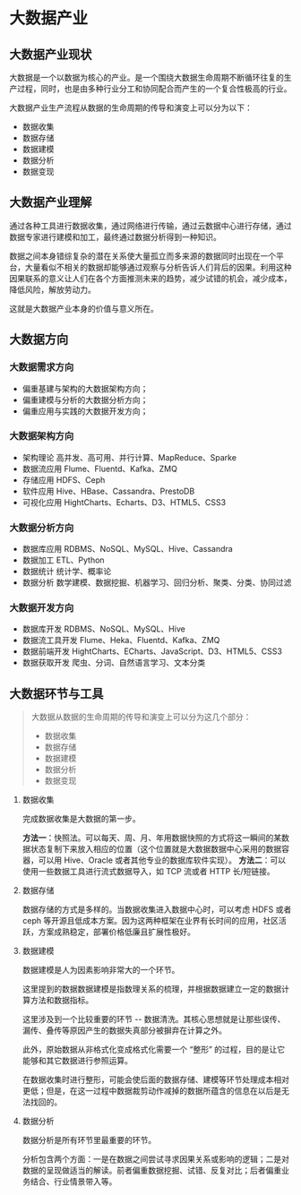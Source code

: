 # 大数据产业

## 大数据产业现状

大数据是一个以数据为核心的产业。是一个围绕大数据生命周期不断循环往复的生产过程，同时，也是由多种行业分工和协同配合而产生的一个复合性极高的行业。

大数据产业生产流程从数据的生命周期的传导和演变上可以分为以下：

- 数据收集
- 数据存储
- 数据建模
- 数据分析
- 数据变现

## 大数据产业理解

通过各种工具进行数据收集，通过网络进行传输，通过云数据中心进行存储，通过数据专家进行建模和加工，最终通过数据分析得到一种知识。

数据之间本身错综复杂的潜在关系使大量孤立而多来源的数据同时出现在一个平台，大量看似不相关的数据却能够通过观察与分析告诉人们背后的因果。利用这种因果联系的意义让人们在各个方面推测未来的趋势，减少试错的机会，减少成本，降低风险，解放劳动力。

这就是大数据产业本身的价值与意义所在。

## 大数据方向

### 大数据需求方向

- 偏重基建与架构的大数据架构方向；
- 偏重建模与分析的大数据分析方向；
- 偏重应用与实践的大数据开发方向；

### 大数据架构方向

- 架构理论
  高并发、高可用、并行计算、MapReduce、Sparke
- 数据流应用
  Flume、Fluentd、Kafka、ZMQ
- 存储应用
  HDFS、Ceph
- 软件应用
  Hive、HBase、Cassandra、PrestoDB
- 可视化应用
  HightCharts、Echarts、D3、HTML5、CSS3

### 大数据分析方向

- 数据库应用
  RDBMS、NoSQL、MySQL、Hive、Cassandra
- 数据加工
  ETL、Python
- 数据统计
  统计学、概率论
- 数据分析
  数学建模、数据挖掘、机器学习、回归分析、聚类、分类、协同过滤

### 大数据开发方向

- 数据库开发
  RDBMS、NoSQL、MySQL、Hive
- 数据流工具开发
  Flume、Heka、Fluentd、Kafka、ZMQ
- 数据前端开发
  HightCharts、ECharts、JavaScript、D3、HTML5、CSS3
- 数据获取开发
  爬虫、分词、自然语言学习、文本分类

## 大数据环节与工具

> 大数据从数据的生命周期的传导和演变上可以分为这几个部分：
>
> - 数据收集
> - 数据存储
> - 数据建模
> - 数据分析
> - 数据变现

1. 数据收集

   完成数据收集是大数据的第一步。

   **方法一**：快照法。可以每天、周、月、年用数据快照的方式将这一瞬间的某数据状态复制下来放入相应的位置（这个位置就是大数据数据中心采用的数据容器，可以用 Hive、Oracle 或者其他专业的数据库软件实现）。
   **方法二**：可以使用一些数据工具进行流式数据导入，如 TCP 流或者 HTTP 长/短链接。

2. 数据存储

   数据存储的方式是多样的。当数据收集进入数据中心时，可以考虑 HDFS 或者 ceph 等开源且低成本方案。因为这两种框架在业界有长时间的应用，社区活跃，方案成熟稳定，部署价格低廉且扩展性极好。

3. 数据建模

   数据建模是人为因素影响非常大的一个环节。

   这里提到的数据数据建模是指数理关系的梳理，并根据数据建立一定的数据计算方法和数据指标。

   这里涉及到一个比较重要的环节 -- 数据清洗。其核心思想就是让那些误传、漏传、叠传等原因产生的数据失真部分被摒弃在计算之外。

   此外，原始数据从非格式化变成格式化需要一个 “整形” 的过程，目的是让它能够和其它数据进行参照运算。

   在数据收集时进行整形，可能会使后面的数据存储、建模等环节处理成本相对更低；但是，在这一过程中数据裁剪动作减掉的数据所蕴含的信息在以后是无法找回的。

4. 数据分析

   数据分析是所有环节里最重要的环节。

   分析包含两个方面：一是在数据之间尝试寻求因果关系或影响的逻辑；二是对数据的呈现做适当的解读。前者偏重数据挖掘、试错、反复对比；后者偏重业务结合、行业情景带入等。

